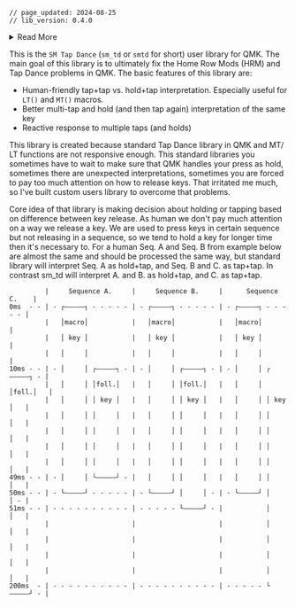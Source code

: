 ```
// page_updated: 2024-08-25
// lib_version: 0.4.0
```
<details>
  <summary>Read More</summary>
  Content
</details>

This is the `SM Tap Dance` (`sm_td` or `smtd` for short) user library for QMK.
The main goal of this library is to ultimately fix the Home Row Mods (HRM) and Tap Dance problems in QMK.
The basic features of this library are:
- Human-friendly tap+tap vs. hold+tap interpretation. Especially useful for `LT()` and `MT()` macros.
- Better multi-tap and hold (and then tap again) interpretation of the same key
- Reactive response to multiple taps (and holds)

This library is created because standard Tap Dance library in QMK and MT/ LT functions are not responsive enough.
This standard libraries you sometimes have to wait to make sure that QMK handles your press as hold, sometimes there are unexpected interpretations, sometimes you are forced to pay too much attention on how to release keys. That irritated me much, so I've built custom users library to overcome that problems.

Core idea of that library is making decision about holding or tapping based on difference between key release. As human we don't pay much attention on a way we release a key. We are used to press keys in certain sequence but not releasing in a sequence, so we tend to hold a key for longer time then it's necessary to. For a human Seq. A and Seq. B from example below are almost the same and should be processed the same way, but standard library will interpret Seq. A as hold+tap, and Seq. B and C. as tap+tap. In contrast sm_td will interpret A. and B. as hold+tap, and C. as tap+tap.

```
         |     Sequence A.     |     Sequence B.     |      Sequence C.    |
0ms  - - | - ┌—————┐ - - - - - | - ┌—————┐ - - - - - | - ┌—————┐ - - - - - |
         |   │macro│           |   │macro│           |   │macro│           |
         |   │ key │           |   │ key │           |   │ key │           |
         |   │     │           |   │     │           |   │     │           |
10ms - - | - │     │ ┌—————┐ - | - │     │ ┌—————┐ - | - │     │ ┌—————┐ - |
         |   │     │ │foll.│   |   │     │ │foll.│   |   │     │ │foll.│   |
         |   │     │ │ key │   |   │     │ │ key │   |   │     │ │ key │   |
         |   │     │ │     │   |   │     │ │     │   |   │     │ │     │   |
         |   │     │ │     │   |   │     │ │     │   |   │     │ │     │   |
         |   │     │ │     │   |   │     │ │     │   |   │     │ │     │   |
         |   │     │ │     │   |   │     │ │     │   |   │     │ │     │   |
49ms - - | - │     │ └—————┘ - |   │     │ │     │   |   │     │ │     │   |
50ms - - | - └—————┘ - - - - - | - └—————┘ │     │ - | - └—————┘ │     │ - |
51ms - - | - - - - - - - - - - | - - - - - └—————┘ - |           │     │   |
         |                     |                     |           │     │   |
         |                     |                     |           │     │   |
         |                     |                     |           │     │   |
         |                     |                     |           │     │   |
200ms  - | - - - - - - - - - - | - - - - - - - - - - | - - - - - └—————┘ - |  
```


